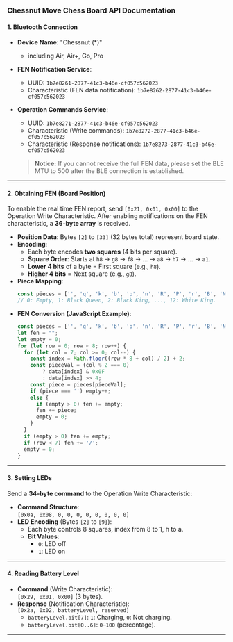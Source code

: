 ### Chessnut Move Chess Board API Documentation

#### **1. Bluetooth Connection**
- **Device Name**: "Chessnut (*)"
  - including Air, Air+, Go, Pro
- **FEN Notification Service**:  
  - UUID: `1b7e8261-2877-41c3-b46e-cf057c562023`  
  - Characteristic (FEN data notification): `1b7e8262-2877-41c3-b46e-cf057c562023`  
- **Operation Commands Service**:  
  - UUID: `1b7e8271-2877-41c3-b46e-cf057c562023`  
  - Characteristic (Write commands): `1b7e8272-2877-41c3-b46e-cf057c562023`  
  - Characteristic (Response notifications): `1b7e8273-2877-41c3-b46e-cf057c562023`  

  > **Notice:** If you cannot receive the full FEN data, please set the BLE MTU to 500 after the BLE connection is established.
---

#### **2. Obtaining FEN (Board Position)**
To enable the real time FEN report, send `[0x21, 0x01, 0x00]` to the Operation Write Characteristic.
After enabling notifications on the FEN characteristic, a **36-byte array** is received.  
- **Position Data**: Bytes `[2]` to `[33]` (32 bytes total) represent board state.  
- **Encoding**:  
  - Each byte encodes **two squares** (4 bits per square).  
  - **Square Order**: Starts at `h8` → `g8` → `f8` → ... → `a8` → `h7` → ... → `a1`.  
  - **Lower 4 bits** of a byte = First square (e.g., `h8`).  
  - **Higher 4 bits** = Next square (e.g., `g8`).  
- **Piece Mapping**:  
  ```javascript
  const pieces = ['', 'q', 'k', 'b', 'p', 'n', 'R', 'P', 'r', 'B', 'N', 'Q', 'K']; 
  // 0: Empty, 1: Black Queen, 2: Black King, ..., 12: White King.
  ```  
- **FEN Conversion (JavaScript Example)**:  
  ```javascript
  const pieces = ['', 'q', 'k', 'b', 'p', 'n', 'R', 'P', 'r', 'B', 'N', 'Q', 'K'];
  let fen = "";
  let empty = 0;
  for (let row = 0; row < 8; row++) {
    for (let col = 7; col >= 0; col--) {
      const index = Math.floor((row * 8 + col) / 2) + 2;
      const pieceVal = (col % 2 === 0) 
          ? data[index] & 0x0F 
          : data[index] >> 4;
      const piece = pieces[pieceVal];
      if (piece === '') empty++;
      else {
        if (empty > 0) fen += empty;
        fen += piece;
        empty = 0;
      }
    }
    if (empty > 0) fen += empty;
    if (row < 7) fen += '/';
    empty = 0;
  }
  ```

---

#### **3. Setting LEDs**
Send a **34-byte command** to the Operation Write Characteristic:  
- **Command Structure**:  
  ```[0x0a, 0x08, 0, 0, 0, 0, 0, 0, 0, 0]```  
- **LED Encoding** (Bytes `[2]` to `[9]`):  
  - Each byte controls 8 squares, index from 8 to 1, h to a.  
  - **Bit Values**:  
    - `0`: LED off  
    - `1`: LED on  

---

#### **4. Reading Battery Level**
- **Command** (Write Characteristic):  
  `[0x29, 0x01, 0x00]` (3 bytes).  
- **Response** (Notification Characteristic):  
  `[0x2a, 0x02, batteryLevel, reserved]` 
  - `batteryLevel.bit[7]`: `1`: Charging, `0`: Not charging.
  - `batteryLevel.bit[0..6]`: `0`–`100` (percentage).  

---
